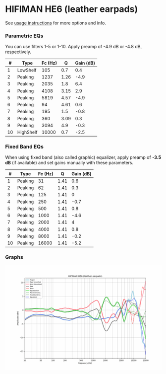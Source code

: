 # HIFIMAN HE6 (leather earpads)
See [usage instructions](https://github.com/jaakkopasanen/AutoEq#usage) for more options and info.

### Parametric EQs
You can use filters 1-5 or 1-10. Apply preamp of -4.9 dB or -4.8 dB, respectively.

|   # | Type      |   Fc (Hz) |    Q |   Gain (dB) |
|-----|-----------|-----------|------|-------------|
|   1 | LowShelf  |       105 | 0.7  |         0.4 |
|   2 | Peaking   |      1237 | 1.26 |        -4.9 |
|   3 | Peaking   |      2035 | 1.8  |         6.4 |
|   4 | Peaking   |      4108 | 3.15 |         2.9 |
|   5 | Peaking   |      5819 | 4.57 |        -4.9 |
|   6 | Peaking   |        94 | 4.61 |         0.6 |
|   7 | Peaking   |       195 | 1.5  |        -0.8 |
|   8 | Peaking   |       360 | 3.09 |         0.3 |
|   9 | Peaking   |      3094 | 4.9  |        -0.3 |
|  10 | HighShelf |     10000 | 0.7  |        -2.5 |

### Fixed Band EQs
When using fixed band (also called graphic) equalizer, apply preamp of **-3.5 dB** (if available) and set gains manually with these parameters.

|   # | Type    |   Fc (Hz) |    Q |   Gain (dB) |
|-----|---------|-----------|------|-------------|
|   1 | Peaking |        31 | 1.41 |         0.6 |
|   2 | Peaking |        62 | 1.41 |         0.3 |
|   3 | Peaking |       125 | 1.41 |         0   |
|   4 | Peaking |       250 | 1.41 |        -0.7 |
|   5 | Peaking |       500 | 1.41 |         0.8 |
|   6 | Peaking |      1000 | 1.41 |        -4.6 |
|   7 | Peaking |      2000 | 1.41 |         4   |
|   8 | Peaking |      4000 | 1.41 |         0.8 |
|   9 | Peaking |      8000 | 1.41 |        -0.2 |
|  10 | Peaking |     16000 | 1.41 |        -5.2 |

### Graphs
![](./HIFIMAN%20HE6%20(leather%20earpads).png)
